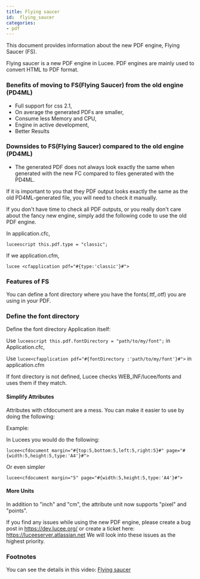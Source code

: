 ```yaml
---
title: Flying saucer
id:  flying_saucer
categories:
- pdf
---
```


This document provides information about the new PDF engine, Flying Saucer (FS).


Flying saucer is a new PDF engine in Lucee. PDF engines are mainly used to convert HTML to PDF format.


### Benefits of moving to FS(Flying Saucer) from the old engine (PD4ML) ###

* Full support for css 2.1,
* On average the generated PDFs are smaller,
* Consume less Memory and CPU,
* Engine in active development,
* Better Results

### Downsides to FS(Flying Saucer) compared to the old engine (PD4ML) ###

* The generated PDF does not always look exactly the same when generated with the new FC compared to files generated with the PD4ML.

If it is important to you that they PDF output looks exactly the same as the old PD4ML-generated file, you will need to check it manually.

If you don't have time to check all PDF outputs, or you really don't care about the fancy new engine, simply add the following code to use the old PDF engine.

In application.cfc,

```luceescript this.pdf.type = "classic";```

If we application.cfm, 

```lucee <cfapplication pdf="#{type:'classic'}#">```

### Features of FS ###

You can define a font directory where you have the fonts(.ttf,.otf) you are using in your PDF.

### Define the font directory ####

<cfdocument fontDirectory = "path/to/my/font">

Define the font directory Application itself:

Use ```luceescript this.pdf.fontDirectory = "path/to/my/font";``` in  Application.cfc,

Use ```lucee<cfapplication pdf="#{fontDirectory	:'path/to/my/font'}#">``` in application.cfm

If font directory is not defined, Lucee checks  WEB_INF/lucee/fonts and uses them if they match.


#### Simplify Attributes ####

Attributes with cfdocument are a mess. You can make it easier to use by doing the following:

Example:
<cfdocument marginTop="5" marginBottom="5" marginLeft="5" marginRight="5" pageWidth="5" pageHeight="5" pageType="A4">

In Lucees you would do the following:

```lucee<cfdocument margin="#{top:5,bottom:5,left:5,right:5}#" page="#{width:5,height:5,type:'A4'}#">```

Or even simpler

```lucee<cfdocument margin="5" page="#{width:5,height:5,type:'A4'}#">```


#### More Units ####

In addition to "inch" and "cm", the attribute unit now supports "pixel" and "points".

<cfdocument unit="in|cm|px|pt">


If you find any issues while using the new PDF engine, please create a bug post in https://dev.lucee.org/ or create a ticket here: https://luceeserver.atlassian.net
We will look into these issues as the highest priority.

### Footnotes ###

You can see the details in this video:
[Flying saucer](https://www.youtube.com/watch?v=B3Yfa8SUKKg)

